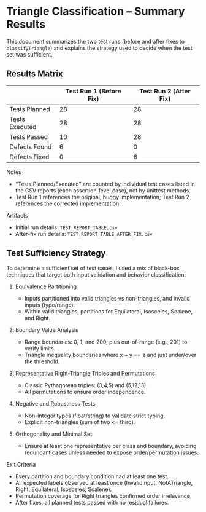 # Triangle Classification – Summary Results

This document summarizes the two test runs (before and after fixes to `classifyTriangle`) and explains the strategy used to decide when the test set was sufficient.

## Results Matrix

|                     | Test Run 1 (Before Fix) | Test Run 2 (After Fix) |
|---------------------|--------------------------|-------------------------|
| Tests Planned       | 28                       | 28                      |
| Tests Executed      | 28                       | 28                      |
| Tests Passed        | 10                       | 28                      |
| Defects Found       | 6                        | 0                       |
| Defects Fixed       | 0                        | 6                       |

Notes

- “Tests Planned/Executed” are counted by individual test cases listed in the CSV reports (each assertion-level case), not by unittest methods.
- Test Run 1 references the original, buggy implementation; Test Run 2 references the corrected implementation.

Artifacts

- Initial run details: `TEST_REPORT_TABLE.csv`
- After-fix run details: `TEST_REPORT_TABLE_AFTER_FIX.csv`

## Test Sufficiency Strategy

To determine a sufficient set of test cases, I used a mix of black-box techniques that target both input validation and behavior classification:

1. Equivalence Partitioning

   - Inputs partitioned into valid triangles vs non-triangles, and invalid inputs (type/range).
   - Within valid triangles, partitions for Equilateral, Isosceles, Scalene, and Right.

2. Boundary Value Analysis

   - Range boundaries: 0, 1, and 200, plus out-of-range (e.g., 201) to verify limits.
   - Triangle inequality boundaries where x + y == z and just under/over the threshold.

3. Representative Right-Triangle Triples and Permutations

   - Classic Pythagorean triples: (3,4,5) and (5,12,13).
   - All permutations to ensure order independence.

4. Negative and Robustness Tests

   - Non-integer types (float/string) to validate strict typing.
   - Explicit non-triangles (sum of two <= third).

5. Orthogonality and Minimal Set

   - Ensure at least one representative per class and boundary, avoiding redundant cases unless needed to expose order/permutation issues.

Exit Criteria

- Every partition and boundary condition had at least one test.
- All expected labels observed at least once (InvalidInput, NotATriangle, Right, Equilateral, Isosceles, Scalene).
- Permutation coverage for Right triangles confirmed order irrelevance.
- After fixes, all planned tests passed with no residual failures.

